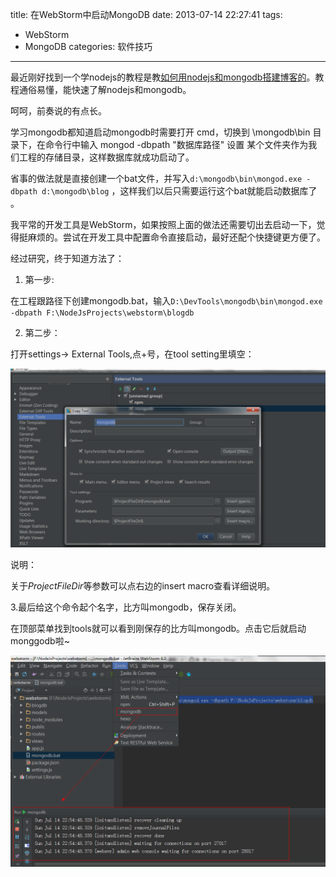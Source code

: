 title: 在WebStorm中启动MongoDB
date: 2013-07-14 22:27:41
tags:
- WebStorm
- MongoDB
categories: 软件技巧
---

最近刚好找到一个学nodejs的教程是教[如何用nodejs和mongodb搭建博客的](https://github.com/nswbmw/N-blog/wiki/_pages)。教程通俗易懂，能快速了解nodejs和mongodb。

呵呵，前奏说的有点长。

学习mongodb都知道启动mongodb时需要打开 cmd，切换到 \mongodb\bin 目录下，在命令行中输入 mongod -dbpath "数据库路径" 设置 某个文件夹作为我们工程的存储目录，这样数据库就成功启动了。

省事的做法就是直接创建一个bat文件，并写入`d:\mongodb\bin\mongod.exe -dbpath d:\mongodb\blog` ，这样我们以后只需要运行这个bat就能启动数据库了 。

我平常的开发工具是WebStorm，如果按照上面的做法还需要切出去启动一下，觉得挺麻烦的。尝试在开发工具中配置命令直接启动，最好还配个快捷键更方便了。

经过研究，终于知道方法了：

<!--more-->

1. 第一步:

在工程跟路径下创建mongodb.bat，输入`D:\DevTools\mongodb\bin\mongod.exe -dbpath F:\NodeJsProjects\webstorm\blogdb`

2. 第二步：

打开settings-> External Tools,点+号，在tool setting里填空：

![mongdb设置](/images/2013/0714/in-webstorm-startup-mongodb-setting.png)

说明：

[Program]:外部命令所在位置，填入mongo.bat的路径，'$ProjectFileDir$\mongodb.bat'表示运行当前项目根目录下的mongodb.bat文件。

[Working Directory]:在哪个目录下运行这条命令，输入$ProjectFileDir$表示在当前项目的根目录下运行。

关于$ProjectFileDir$等参数可以点右边的insert macro查看详细说明。

3.最后给这个命令起个名字，比方叫mongodb，保存关闭。

在顶部菜单找到tools就可以看到刚保存的比方叫mongodb。点击它后就启动monggodb啦~

![mongdb设置结果](/images/2013/0714/in-webstorm-startup-mongodb-show.png)
